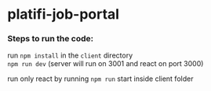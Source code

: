 # platifi-job-portal


### Steps to run the code:

 run `npm install` in the `client` directory <br>
 `npm run dev` (server will run on 3001 and react on port 3000)<br>

 run only react by running `npm run` start inside client folder
